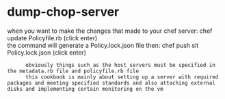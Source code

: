 # dump-chop-server

when you want to make the changes that made to your chef server:
          chef update Policyfile.rb (click enter)   
                   the command will generate a Policy.lock.json file
          then: chef push sit Policy.lock.json (click enter)

          obviously things such as the host servers must be specified in the metadata.rb file and policyfile.rb file
          this cookbook is mainly about setting up a server with required packages and meeting specified standards and also attaching external disks and implementing certain monitoring on the vm
